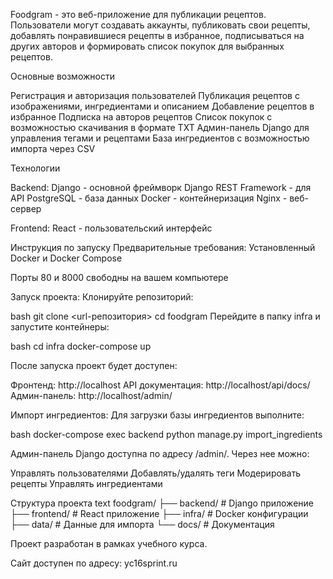 Foodgram - это веб-приложение для публикации рецептов. Пользователи могут создавать аккаунты, публиковать свои рецепты, добавлять понравившиеся рецепты в избранное, подписываться на других авторов и формировать список покупок для выбранных рецептов.

Основные возможности

Регистрация и авторизация пользователей
Публикация рецептов с изображениями, ингредиентами и описанием
Добавление рецептов в избранное
Подписка на авторов рецептов
Список покупок с возможностью скачивания в формате TXT
Админ-панель Django для управления тегами и рецептами
База ингредиентов с возможностью импорта через CSV

Технологии

Backend:
Django - основной фреймворк
Django REST Framework - для API
PostgreSQL - база данных
Docker - контейнеризация
Nginx - веб-сервер

Frontend:
React - пользовательский интерфейс

Инструкция по запуску
Предварительные требования:
Установленный Docker и Docker Compose

Порты 80 и 8000 свободны на вашем компьютере

Запуск проекта:
Клонируйте репозиторий:

bash
git clone <url-репозитория>
cd foodgram
Перейдите в папку infra и запустите контейнеры:

bash
cd infra
docker-compose up

После запуска проект будет доступен:

Фронтенд: http://localhost
API документация: http://localhost/api/docs/
Админ-панель: http://localhost/admin/

Импорт ингредиентов:
Для загрузки базы ингредиентов выполните:

bash
docker-compose exec backend python manage.py import_ingredients


Админ-панель Django доступна по адресу /admin/. Через нее можно:

Управлять пользователями
Добавлять/удалять теги
Модерировать рецепты
Управлять ингредиентами

Структура проекта
text
foodgram/
├── backend/          # Django приложение
├── frontend/         # React приложение
├── infra/           # Docker конфигурации
├── data/            # Данные для импорта
└── docs/            # Документация

Проект разработан в рамках учебного курса.

Сайт доступен по адресу: yc16sprint.ru
